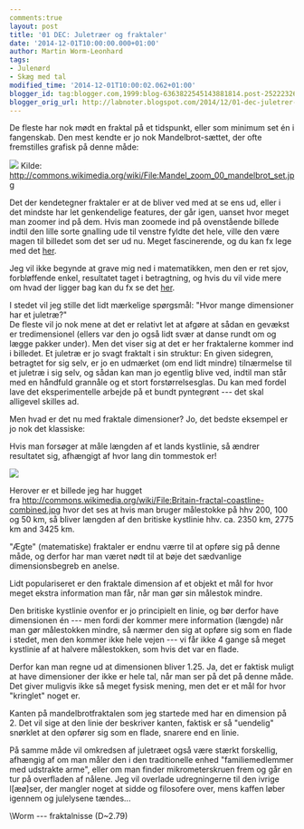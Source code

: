 ```yaml
---
comments:true
layout: post
title: '01 DEC: Juletræer og fraktaler'
date: '2014-12-01T10:00:00.000+01:00'
author: Martin Worm-Leonhard
tags:
- Julenørd
- Skæg med tal
modified_time: '2014-12-01T10:00:02.062+01:00'
blogger_id: tag:blogger.com,1999:blog-6363822545143881814.post-2522232680057019413
blogger_orig_url: http://labnoter.blogspot.com/2014/12/01-dec-juletrer-og-fraktaler.html
---
```


De fleste har nok mødt en fraktal på et tidspunkt, eller som minimum set
én i fangenskab. Den mest kendte er jo nok Mandelbrot-sættet, der ofte
fremstilles grafisk på denne måde:

[![]({{site.url}}/images/-Igu68rsyUDE/VHs094_Qc_I/AAAAAAAACiA/nmL6m6x2u2A/s1600/800px-Mandel_zoom_00_mandelbrot_set.jpg)]({{site.url}}/images/-Igu68rsyUDE/VHs094_Qc_I/AAAAAAAACiA/nmL6m6x2u2A/s1600/800px-Mandel_zoom_00_mandelbrot_set.jpg)
Kilde: http://commons.wikimedia.org/wiki/File:Mandel_zoom_00_mandelbrot_set.jpg

Det der kendetegner fraktaler er at de bliver ved med at se ens ud,
eller i det mindste har let genkendelige features, der går igen, uanset
hvor meget man zoomer ind på dem. Hvis man zoomede ind på ovenstående
billede indtil den lille sorte gnalling ude til venstre fyldte det hele,
ville den være magen til billedet som det ser ud nu. Meget fascinerende,
og du kan fx lege med det
[her](http://www.easyfractalgenerator.com/mandelbrot-set-generator.aspx).

Jeg vil ikke begynde at grave mig ned i matematikken, men den er ret
sjov, forbløffende enkel, resultatet taget i betragtning, og hvis du vil
vide mere om hvad der ligger bag kan du fx se det
[her](https://www.youtube.com/watch?v=NGMRB4O922I).

I stedet vil jeg stille det lidt mærkelige spørgsmål: "Hvor mange
dimensioner har et juletræ?"  
De fleste vil jo nok mene at det er
relativt let at afgøre at sådan en gevækst er tredimensionel (ellers var
den jo også lidt svær at danse rundt om og lægge pakker under). Men det
viser sig at det er her fraktalerne kommer ind i billedet. Et juletræ er
jo svagt fraktalt i sin struktur: En given sidegren, betragtet for sig
selv, er jo en udmærket (om end lidt mindre) tilnærmelse til et juletræ
i sig selv, og sådan kan man jo egentlig blive ved, indtil man står med
en håndfuld grannåle og et stort forstørrelsesglas. Du kan med fordel
lave det eksperimentelle arbejde på et bundt pyntegrønt --- det skal
alligevel skilles ad.

Men hvad er det nu med fraktale dimensioner? Jo, det bedste eksempel er
jo nok det klassiske:

Hvis man forsøger at måle længden af et lands kystlinie, så ændrer
resultatet sig, afhængigt af hvor lang din tommestok er!

[![]({{site.url}}/images/-RL0TSpB7nfM/VHs52QoWr8I/AAAAAAAACiQ/9YzVHcG7hU8/s1600/Britain-fractal-coastline-combined.jpg)]({{site.url}}/images/-RL0TSpB7nfM/VHs52QoWr8I/AAAAAAAACiQ/9YzVHcG7hU8/s1600/Britain-fractal-coastline-combined.jpg)

Herover er et billede jeg har hugget
fra http://commons.wikimedia.org/wiki/File:Britain-fractal-coastline-combined.jpg
hvor det ses at hvis man bruger målestokke på hhv 200, 100 og 50 km, så
bliver længden af den britiske kystlinie hhv. ca. 2350 km, 2775 km and
3425 km.

"Ægte" (matematiske) fraktaler er endnu værre til at opføre sig på denne
måde, og derfor har man været nødt til at bøje det sædvanlige
dimensionsbegreb en anelse.

Lidt populariseret er den fraktale dimension af et objekt et mål for
hvor meget ekstra information man får, når man gør sin målestok mindre.

Den britiske kystlinie ovenfor er jo principielt en linie, og bør derfor
have dimensionen én --- men fordi der kommer mere information (længde) når
man gør målestokken mindre, så nærmer den sig at opføre sig som en flade
i stedet, men den kommer ikke hele vejen --- vi får ikke 4 gange så meget
kystlinie af at halvere målestokken, som hvis det var en flade.

Derfor kan man regne ud at dimensionen bliver 1.25.
Ja, det er faktisk muligt at have dimensioner der ikke er hele tal, når
man ser på det på denne måde. Det giver muligvis ikke så meget fysisk
mening, men det er et mål for hvor "kringlet" noget er.

Kanten på mandelbrotfraktalen som jeg startede med har en dimension på
2. Det vil sige at den linie der beskriver kanten, faktisk er så
"uendelig" snørklet at den opfører sig som en flade, snarere end en
linie.

På samme måde vil omkredsen af juletræet også være stærkt forskellig,
afhængig af om man måler den i den traditionelle enhed "familiemedlemmer
med udstrakte arme", eller om man finder mikrometerskruen frem og går en
tur på overfladen af nålene. Jeg vil overlade udregningerne til den
ivrige l\[æø\]ser, der mangler noget at sidde og filosofere over, mens
kaffen løber igennem og julelysene tændes...

\\Worm --- fraktalnisse (D~2.79)
